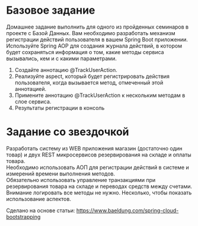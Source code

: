 # Базовое задание

Домашнее задание выполнить для одного из пройденных семинаров в проекте с Базой Данных.
Вам необходимо разработать механизм регистрации действий пользователя в вашем Spring Boot приложении. Используйте Spring AOP
для создания журнала действий, в котором будет сохраняться информация о том, какие методы сервиса вызывались, кем и с какими параметрами.  
1. Создайте аннотацию @TrackUserAction.
2. Реализуйте aspect, который будет регистрировать действия пользователя, когда вызывается метод, отмеченный этой аннотацией.
3. Примените аннотацию @TrackUserAction к нескольким методам в слое сервиса.
4. Результаты регистрации в консоль
   
# Задание со звездочкой

Разработать систему из WEB приложения магазин (достаточно один товар) и двух REST микросервисов резервирования на складе и оплаты товара.  
Необходимо использовать АОП для регистрации действий в системе и измерений времени выполнения методов.  
Обязательно использовать управление транзакциями при резервирования товара на складе и переводах средств между счетами.  
Внимание логировать все методы не нужно. Несколько, чтобы показать использование аспектов.  

Сделано на основе статьи: https://www.baeldung.com/spring-cloud-bootstrapping 